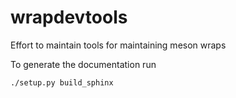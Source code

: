 # wrapdevtools
Effort to maintain tools for maintaining meson wraps

To generate the documentation run
```
./setup.py build_sphinx
```
